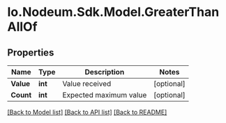 # Io.Nodeum.Sdk.Model.GreaterThanAllOf
## Properties

Name | Type | Description | Notes
------------ | ------------- | ------------- | -------------
**Value** | **int** | Value received | [optional] 
**Count** | **int** | Expected maximum value | [optional] 

[[Back to Model list]](../README.md#documentation-for-models) [[Back to API list]](../README.md#documentation-for-api-endpoints) [[Back to README]](../README.md)

